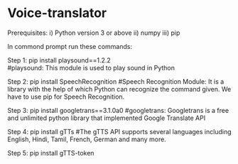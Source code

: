 # Voice-translator
Prerequisites: i) Python version 3 or above 
              ii) numpy 
             iii) pip

In commond prompt run these commands: 

Step 1: pip install playsound==1.2.2  
#playsound: This module is used to play sound in Python

Step 2: pip install SpeechRecognition 
#Speech Recognition Module: It is a library with the help of which Python can recognize the command given. We have to use pip for Speech Recognition.

Step 3: pip install googletrans==3.1.0a0
#googletrans: Googletrans is a free and unlimited python library that implemented Google Translate API

Step 4: pip install gTTs
#The gTTS API supports several languages including English, Hindi, Tamil, French, German and many more. 

Step 5: pip install gTTS-token
